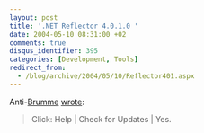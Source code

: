 ```yaml
---
layout: post
title: '.NET Reflector 4.0.1.0 '
date: 2004-05-10 08:31:00 +02
comments: true
disqus_identifier: 395
categories: [Development, Tools]
redirect_from:
  - /blog/archive/2004/05/10/Reflector401.aspx
---
```


Anti-[Brumme](http://blogs.msdn.com/cbrumme/) [wrote](http://www.aisto.com/Roeder/Frontier/Default.aspx?PermaLink=23):

> Click: Help | Check for Updates | Yes.

